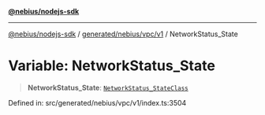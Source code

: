 [**@nebius/nodejs-sdk**](../../../../../README.md)

---

[@nebius/nodejs-sdk](../../../../../README.md) / [generated/nebius/vpc/v1](../README.md) / NetworkStatus_State

# Variable: NetworkStatus_State

> **NetworkStatus_State**: [`NetworkStatus_StateClass`](../type-aliases/NetworkStatus_StateClass.md)

Defined in: src/generated/nebius/vpc/v1/index.ts:3504
